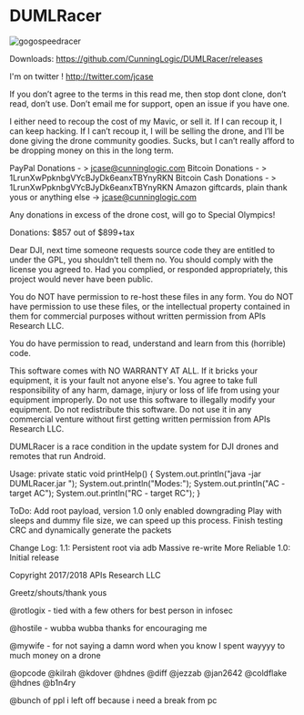 

# DUMLRacer
![gogospeedracer](https://github.com/CunningLogic/DUMLRacer/blob/master/dumlracer_1024.png?raw=true)

Downloads: https://github.com/CunningLogic/DUMLRacer/releases

I'm on twitter ! http://twitter.com/jcase

If you don’t agree to the terms in this read me, then stop dont clone, don’t read, don’t use. Don’t email me for support, open an issue if you have one.

I either need to recoup the cost of my Mavic, or sell it. If I can recoup it, I can keep hacking. If I can’t recoup it, I will be selling the drone, and I’ll be done giving the drone community goodies. Sucks, but I can’t really afford to be dropping money on this in the long term.

PayPal Donations - > jcase@cunninglogic.com
Bitcoin Donations - > 1LrunXwPpknbgVYcBJyDk6eanxTBYnyRKN
Bitcoin Cash Donations - > 1LrunXwPpknbgVYcBJyDk6eanxTBYnyRKN
Amazon giftcards, plain thank yous or anything else -> jcase@cunninglogic.com

Any donations in excess of the drone cost, will go to Special Olympics!

Donations: $857 out of $899+tax



Dear DJI, next time someone requests source code they are entitled to under the GPL, you shouldn’t tell them no. You should comply with the license you agreed to. Had you complied, or responded appropriately, this project would never have been public.

You do NOT have permission to re-host these files in any form.
You do NOT have permission to use these files, or the intellectual property contained in them for commercial purposes without written permission from APIs Research LLC.

You do have permission to read, understand and learn from this (horrible) code.


This software comes with NO WARRANTY AT ALL. If it bricks your equipment, it is your fault not anyone else's. You agree to take full responsibility of any harm, damage, injury or loss of life from using your equipment improperly. Do not use this software to illegally modify your equipment. Do not redistribute this software. Do not use it in any commercial venture without first getting written permission from APIs Research LLC.



DUMLRacer is a race condition in the update system for DJI drones and remotes that run Android.

Usage:
    private static void printHelp() {
        System.out.println("java -jar DUMLRacer.jar <mode>");
        System.out.println("Modes:");
        System.out.println("AC - target AC");
        System.out.println("RC - target RC");
    }

ToDo:
	Add root payload, version 1.0 only enabled downgrading
	Play with sleeps and dummy file size, we can speed up this process.
	Finish testing CRC and dynamically generate the packets


Change Log:
1.1:
	Persistent root via adb
	Massive re-write
	More Reliable
1.0:
	Initial release

Copyright 2017/2018 APIs Research LLC 


Greetz/shouts/thank yous


@rotlogix - tied with a few others for best person in infosec

@hostile - wubba wubba thanks for encouraging me

@mywife - for not saying a damn word when you know I spent wayyyy to much money on a drone

@opcode
@kilrah
@kdover
@hdnes
@diff
@jezzab
@jan2642
@coldflake
@hdnes
@b1n4ry

@bunch of ppl i left off because i need a break from pc
